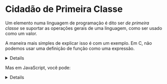 # Cidadão de Primeira Classe

Um elemento numa linguagem de programação é dito ser *de primeira classe* se suportar as operações gerais de uma linguagem, como ser usado como um valor.

A maneira mais simples de explicar isso é com um exemplo. Em C, não podemos usar uma definição de função como uma expressão.

<details>

```c
#include <stdio.h>

int main = int () {
  printf("Hello, World!\n");
}

main();
```

```
bla.c:3:12: error: expected expression before ‘int’
    3 | int main = int () {
      |            ^~~
bla.c:7:1: warning: data definition has no type or storage class
    7 | main();
      | ^~~~
bla.c:7:1: error: type defaults to ‘int’ in declaration of ‘main’ [-Wimplicit-int]
bla.c:7:1: error: ‘main’ redeclared as different kind of symbol
bla.c:3:5: note: previous definition of ‘main’ with type ‘int’
    3 | int main = int () {
      |     ^~~~
```

</details>

Mas em JavaScript, você pode:

<details>

```javascript
const main = function () {
    console.log("Hello, World!");
}

main();
```

`Hello, World!`

</details>
